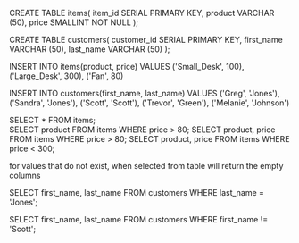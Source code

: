 CREATE TABLE items(
 item_id SERIAL PRIMARY KEY,
 product VARCHAR (50),
 price SMALLINT NOT NULL
);

CREATE TABLE customers(
 customer_id SERIAL PRIMARY KEY,
 first_name VARCHAR (50),
 last_name VARCHAR (50)
);

INSERT INTO items(product, price)
VALUES ('Small_Desk', 100),
	   ('Large_Desk', 300),
	   ('Fan', 80)
	   
INSERT INTO customers(first_name, last_name)
VALUES ('Greg', 'Jones'),
       ('Sandra', 'Jones'),
	   ('Scott', 'Scott'),
	   ('Trevor', 'Green'),
	   ('Melanie', 'Johnson')


SELECT * FROM items;      
SELECT product FROM items WHERE price > 80;
SELECT product, price FROM items WHERE price > 80;
SELECT product, price FROM items WHERE price < 300;

for values that do not exist, when selected from table will return the empty columns

SELECT first_name, last_name FROM customers WHERE last_name = 'Jones';

SELECT first_name, last_name FROM customers WHERE first_name != 'Scott';
